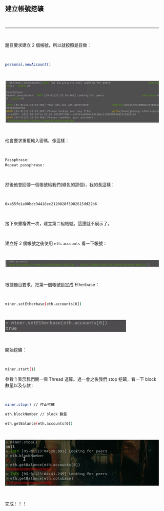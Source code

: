 ## 建立帳號挖礦

<br>

---

<br>

題目要求建立 2 個帳號，所以就按照題目做：

<br>

 ```bash
 personal.newAccount()
```

<br>

![4](imgs/4.png)

<br>

他會要求重複輸入密碼，像這樣：

<br>

```bash
Passphrase:
Repeat passphrase:
```

<br>

然後他會回傳一個帳號給我們(綠色的那個)，我的長這樣：

<br>

```bash
0xa55fe1a00bdc34418ec2120028f3982615dd22b6
```

<br>

接下來重複做一次，建立第二組帳號。這邊就不展示了。

<br>

建立好 2 個帳號之後使用 `eth.accounts` 看一下帳號：

<br>

![5](imgs/5.png)

<br>

根據題目要求，把第一個帳號設定成 Etherbase：

<br>

```bash
miner.setEtherbase(eth.accounts[0])
```

<br>

![6](imgs/6.png)

<br>

開始挖礦：

<br>

```bash
miner.start(1)
```

參數 1 表示我們開一個 Thread 運算。過一會之後我們 stop 挖礦，看一下 block 數量以及存款：

<br>

```bash
miner.stop() // 停止挖礦
```

```bash
eth.blockNumber // block 數量
```

```bash
eth.getBalance(eth.accounts[0])
```

<br>

![7](imgs/7.png)

<br>

完成！！！
